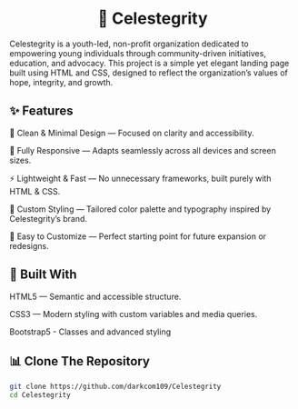 <h1 align="center"> 🌟 Celestegrity </h1>

Celestegrity is a youth-led, non-profit organization dedicated to empowering young individuals through community-driven initiatives, education, and advocacy.
This project is a simple yet elegant landing page built using HTML and CSS, designed to reflect the organization’s values of hope, integrity, and growth.
 
## ✨ Features

🧭 Clean & Minimal Design — Focused on clarity and accessibility.

📱 Fully Responsive — Adapts seamlessly across all devices and screen sizes.

⚡ Lightweight & Fast — No unnecessary frameworks, built purely with HTML & CSS.

🎨 Custom Styling — Tailored color palette and typography inspired by Celestegrity’s brand.

🧩 Easy to Customize — Perfect starting point for future expansion or redesigns.

## 🧰 Built With

HTML5 — Semantic and accessible structure.

CSS3 — Modern styling with custom variables and media queries.

Bootstrap5 - Classes and advanced styling

## 📊 Clone The Repository

```bash
git clone https://github.com/darkcom109/Celestegrity
cd Celestegrity
```










